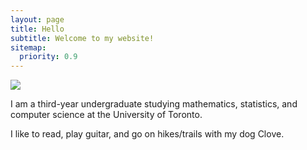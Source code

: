 ```yaml
---
layout: page
title: Hello
subtitle: Welcome to my website!
sitemap:
  priority: 0.9
---
```


<img src="{{ '/assets/img/pudhina.jpg' | prepend: site.baseurl }}" id="about-img">

<div id="describe-text">
	<p>I am a third-year undergraduate studying mathematics, statistics, and computer science at the University of Toronto.</p>
	<p> I like to read, play guitar, and go on hikes/trails with my dog Clove. </p>
</div>